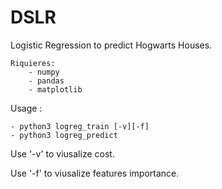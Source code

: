 # DSLR

Logistic Regression to predict Hogwarts Houses.

	Riquieres:
		- numpy
		- pandas
		- matplotlib

Usage :

	- python3 logreg_train [-v][-f]
	- python3 logreg_predict

Use '-v' to viusalize cost.

Use '-f' to viusalize features importance.
